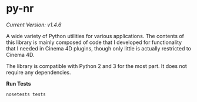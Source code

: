 # py-nr

*Current Version: v1.4.6*

A wide variety of Python utilities for various applications. The contents of
this library is mainly composed of code that I developed for functionality that
I needed in Cinema 4D plugins, though only little is actually restricted to
Cinema 4D.

The library is compatible with Python 2 and 3 for the most part. It does not
require any dependencies.

__Run Tests__

    nosetests tests
